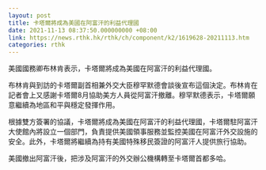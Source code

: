 ```yaml
---
layout: post
title: 卡塔爾將成為美國在阿富汗的利益代理國
date: 2021-11-13 08:37:50.000000000 +08:00
link: https://news.rthk.hk/rthk/ch/component/k2/1619628-20211113.htm
categories: rthk
---
```


美國國務卿布林肯表示，卡塔爾將成為美國在阿富汗的利益代理國。

布林肯與到訪的卡塔爾副首相兼外交大臣穆罕默德會談後宣布這個決定。布林肯在記者會上又感謝卡塔爾8月協助美方人員從阿富汗撤離。穆罕默德表示，卡塔爾願意繼續為地區和平與穩定發揮作用。

根據雙方簽署的協議，卡塔爾將成為美國在阿富汗的利益代理國，卡塔爾駐阿富汗大使館內將設立一個部門，負責提供美國領事服務並監控美國在阿富汗外交設施的安全。此外，卡塔爾將繼續為持有美國特殊移民簽證的阿富汗人提供旅行協助。

美國撤出阿富汗後，把涉及阿富汗的外交辦公機構轉至卡塔爾首都多哈。
